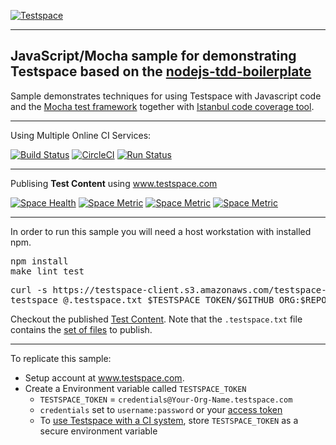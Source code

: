 [![Testspace](http://www.testspace.com/img/Testspace.png)](http://www.testspace.com)

***

## JavaScript/Mocha sample for demonstrating Testspace based on the [nodejs-tdd-boilerplate](https://github.com/BryanDonovan/nodejs-tdd-boilerplate)

Sample demonstrates techniques for using Testspace with Javascript code and the [Mocha test framework](https://mochajs.org/) together with [Istanbul code coverage tool](https://gotwarlost.github.io/istanbul/).


*** 
Using Multiple Online CI Services:

[![Build Status](https://travis-ci.org/testspace-samples/javascript.mocha.svg?branch=master)](https://travis-ci.org/testspace-samples/javascript.mocha)
[![CircleCI](https://circleci.com/gh/testspace-samples/javascript.mocha.svg?style=svg)](https://circleci.com/gh/testspace-samples/javascript.mocha)
[![Run Status](https://api.shippable.com/projects/57d84135b655251000851a1d/badge?branch=master)](https://app.shippable.com/projects/57d84135b655251000851a1d)


***
Publising **Test Content** using www.testspace.com

[![Space Health](https://samples.testspace.com/spaces/799/badge)](https://samples.testspace.com/spaces/799 "Test Cases")
[![Space Metric](https://samples.testspace.com/spaces/799/metrics/743/badge)](https://samples.testspace.com/spaces/799/schema/Code%20Coverage "Code Coverage (branches)")
[![Space Metric](https://samples.testspace.com/spaces/799/metrics/745/badge)](https://samples.testspace.com/spaces/799/schema/Code%20Coverage "Code Coverage (methods)")
[![Space Metric](https://samples.testspace.com/spaces/799/metrics/746/badge)](https://samples.testspace.com/spaces/799/schema/Static%20Analysis "Static Analysis (issues)")

***

In order to run this sample you will need a host workstation with installed npm.

<pre>
npm install
make lint test
</pre>

<pre>
curl -s https://testspace-client.s3.amazonaws.com/testspace-linux.tgz | sudo tar -zxvf- -C /usr/local/bin
testspace @.testspace.txt $TESTSPACE_TOKEN/$GITHUB_ORG:$REPO_NAME/$BRANCH_NAME#$BUILD_NUMBER
</pre> 

Checkout the published [Test Content](https://samples.testspace.com/projects/testspace-samples:javascript.mocha). Note that the `.testspace.txt` file contains the [set of files](http://help.testspace.com/how-to:publish-content#publishing-via-content-list-file) to publish. 

***

To replicate this sample: 
  - Setup account at www.testspace.com.
  - Create a Environment variable called `TESTSPACE_TOKEN`
     - `TESTSPACE_TOKEN` = `credentials@Your-Org-Name.testspace.com`
     - `credentials` set to `username:password` or your [access token](http://help.testspace.com/reference:client-reference#login-credentials)
     - To [use Testspace with a CI system](http://help.testspace.com/how-to:add-to-ci-workflow), store `TESTSPACE_TOKEN` as a secure environment variable
 
